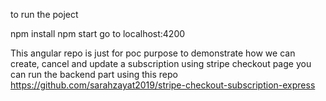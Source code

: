 to run the poject

npm install
npm start
go to localhost:4200

This angular repo is just for poc purpose to demonstrate how we can create, cancel and update a subscription using stripe checkout page you can run the backend part using this repo https://github.com/sarahzayat2019/stripe-checkout-subscription-express
